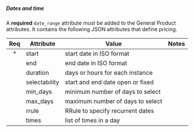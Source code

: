##### Dates and time

A **required** `date_range` attribute must be added to the General Product attributes. It contains the following JSON attributes that define pricing.

| Req | Attribute       | Value       | Notes |
|:---:| --------------- | ----------- | ----- |
| *   | start           | start date in ISO format | |
|     | end             | end date in ISO format | |
|     | duration        | days or hours for each instance | |
|     | selectability   | start and end date open or fixed | |
|     | min_days        | minimum number of days to select | |
|     | max_days        | maximum number of days to select | |
|     | rrule           | RRule to specify recurrent dates | |
|     | times           | list of times in a day | | |

